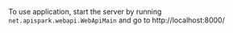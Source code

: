 To use application, start the server by running `net.apispark.webapi.WebApiMain` and go to http://localhost:8000/